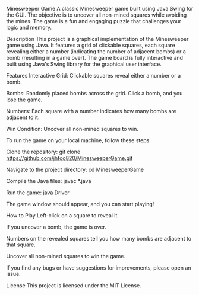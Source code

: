 Minesweeper Game
A classic Minesweeper game built using Java Swing for the GUI. The objective is to uncover all non-mined squares while avoiding the mines. The game is a fun and engaging puzzle that challenges your logic and memory.

Description
This project is a graphical implementation of the Minesweeper game using Java. It features a grid of clickable squares, each square revealing either a number (indicating the number of adjacent bombs) or a bomb (resulting in a game over). The game board is fully interactive and built using Java's Swing library for the graphical user interface.

Features
Interactive Grid: Clickable squares reveal either a number or a bomb.

Bombs: Randomly placed bombs across the grid. Click a bomb, and you lose the game.

Numbers: Each square with a number indicates how many bombs are adjacent to it.

Win Condition: Uncover all non-mined squares to win.

To run the game on your local machine, follow these steps:

Clone the repository:
git clone https://github.com/jhfoo820/MinesweeperGame.git

Navigate to the project directory:
cd MinesweeperGame

Compile the Java files:
javac *.java

Run the game: 
java Driver

The game window should appear, and you can start playing!

How to Play
Left-click on a square to reveal it.

If you uncover a bomb, the game is over.

Numbers on the revealed squares tell you how many bombs are adjacent to that square.

Uncover all non-mined squares to win the game.

If you find any bugs or have suggestions for improvements, please open an issue.

License
This project is licensed under the MIT License.


